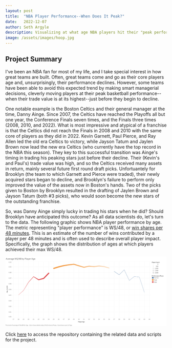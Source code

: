 ```yaml
---
layout: post
title:  "NBA Player Performance--When Does It Peak?"
date:   2022-12-07
author: Seth Argyle
description: Visualizing at what age NBA players hit their "peak performance".
image: /assets/images/hoop.jpg
---
```


## Project Summary
I've been an NBA fan for most of my life, and I take special interest in how great teams are built. Often, great teams come and go as their core players age and, unsurprisingly, their performance declines. However, some teams have been able to avoid this expected trend by making smart managerial decisions, cleverly moving players at their peak basketball performance--when their trade value is at its highest--just before they begin to decline.

One notable example is the Boston Celtics and their general manager at the time, Danny Ainge. Since 2007, the Celtics have reached the Playoffs all but one year, the Conference Finals seven times, and the Finals three times (2008, 2010, and 2022). What is most impressive and atypical of a franchise is that the Celtics did not reach the Finals in 2008 and 2010 with the same core of players as they did in 2022. Kevin Garnett, Paul Pierce, and Ray Allen led the old era Celtics to victory, while Jayson Tatum and Jaylen Brown now lead the new era Celtics (who currently have the top record in the NBA this season). They key to this successful transition was Ainge's timing in trading his peaking stars just before their decline. Their (Kevin's and Paul's) trade value was high, and so the Celtics received many assets in return, mainly several future first round draft picks. Unfortuantely for Brooklyn (the team to which Garnett and Pierce were traded), their newly acquired stars began to decline, and Brooklyn's failure to perform only improved the value of the assets now in Boston's hands. Two of the picks given to Boston by Brooklyn resulted in the drafting of Jaylen Brown and Jayson Tatum (both #3 picks), who would soon become the new stars of the outstanding franchise.

So, was Danny Ainge simply lucky in trading his stars when he did? Should Brooklyn have anticipated this outcome? As all data scientists do, let's turn to the data. The following graphic shows NBA player performance by age. The metric representing "player performance" is WS/48, or [win shares per 48 minutes](https://alvin-almazov.com/basketball-eng/ws-48/). This is an estimate of the number of wins contributed by a player per 48 minutes and is often used to describe overall player impact. Specifically, the graph shows the distribution of ages at which players achieved their max WS/48.

<img src="https://raw.githubusercontent.com/shargyle/stat386-projects/main/assets/images/tab.png" alt="tableau graph"/>


Click [here](https://github.com/shargyle/NBA-Analysis) to access the repository containing the related data and scripts for the project.
